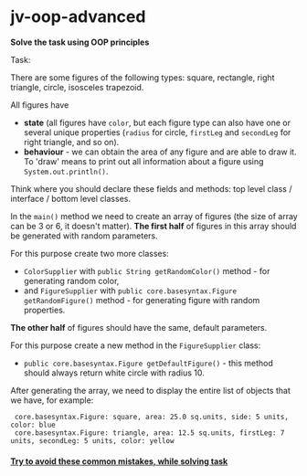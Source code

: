 # jv-oop-advanced

__Solve the task using OOP principles__

Task:

There are some figures of the following types: square, rectangle, right triangle, circle, isosceles trapezoid.

All figures have 
- **state** (all figures have `color`, but each figure type can also have one or several unique properties (`radius` for circle, `firstLeg` and `secondLeg` for right triangle, and so on).
- **behaviour** - we can obtain the area of any figure and are able to draw it. To 'draw' means to print out all information about a figure using `System.out.println()`. 
   
Think where you should declare these fields and methods: top level class / interface / bottom level classes.  

In the `main()` method we need to create an array of figures (the size of array can be 3 or 6, it doesn't matter).
**The first half** of figures in this array should be generated with random parameters. 

For this purpose create two more classes:
- `ColorSupplier` with `public String getRandomColor()` method - for generating random color, 
- and `FigureSupplier` with `public core.basesyntax.Figure getRandomFigure()` method - for generating figure with random properties.

**The other half** of figures should have the same, default parameters. 

For this purpose create a new method in the `FigureSupplier` class:
- `public core.basesyntax.Figure getDefaultFigure()` - this method should always return white circle with radius 10.

After generating the array, we need to display the entire list of objects that we have, for example:

```
 core.basesyntax.Figure: square, area: 25.0 sq.units, side: 5 units, color: blue
 core.basesyntax.Figure: triangle, area: 12.5 sq.units, firstLeg: 7 units, secondLeg: 5 units, color: yellow
```

#### [Try to avoid these common mistakes, while solving task](https://mate-academy.github.io/jv-program-common-mistakes/java-core/abstract-class-interface/oop-advanced)
